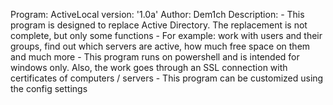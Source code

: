 Program: ActiveLocal
version: '1.0a'
Author: Dem1ch
Description:
	- This program is designed to replace Active Directory. The replacement is not complete, but only some functions
	- For example: work with users and their groups, find out which servers are active, how much free space on them and much more
	- This program runs on powershell and is intended for windows only. Also, the work goes through an SSL connection with certificates of computers / servers
	- This program can be customized using the config settings